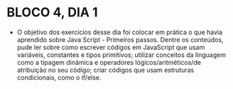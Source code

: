 # BLOCO 4, DIA 1

- O objetivo dos exercícios desse dia foi colocar em prática o que havia aprendido sobre Java Script - Primeiros passos. Dentre os conteúdos, pude ler sobre como escrever códigos em JavaScript que usam variáveis, constantes e tipos primitivos; utilizar conceitos da linguagem como a tipagem dinâmica e operadores lógicos/aritméticos/de atribuição no seu código; criar códigos que usam estruturas condicionais, como o if/else.


